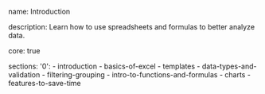 name: Introduction

description: Learn how to use spreadsheets and formulas to better analyze data.

core: true

sections:
  '0':
    - introduction
    - basics-of-excel
    - templates
    - data-types-and-validation
    - filtering-grouping
    - intro-to-functions-and-formulas
    - charts
    - features-to-save-time
